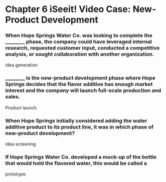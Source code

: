 # Chapter 6 iSeeit! Video Case: New-Product Development

### When Hope Springs Water Co. was looking to complete the ________ phase, the company could have leveraged internal research, requested customer input, conducted a competitive analysis, or sought collaboration with another organization.
idea generation

### ________ is the new-product development phase where Hope Springs decides that the flavor additive has enough market interest and the company will launch full-scale production and sales.
Product launch

### When Hope Springs initially considered adding the water additive product to its product line, it was in which phase of new-product development?
idea screening

### If Hope Springs Water Co. developed a mock-up of the bottle that would hold the flavored water, this would be called a 
prototype.